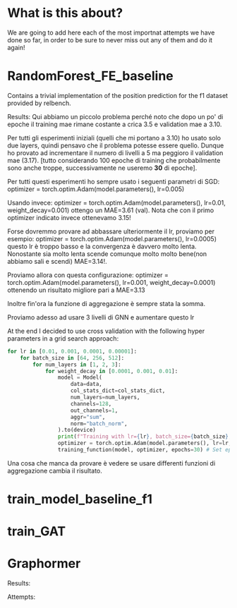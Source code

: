 # What is this about?

We are going to add here each of the most importnat attempts we have done so far, in order to be sure to never miss out any of them and do it again!

# RandomForest_FE_baseline

Contains a trivial implementation of the position prediction for the f1 dataset provided by relbench.

Results:
Qui abbiamo un piccolo problema perché noto che dopo un po' di epoche il training mae rimane costante a crica 3.5 e validation mae a 3.10.

Per tutti gli esperimenti iniziali (quelli che mi portano a 3.10) ho usato solo due layers, quindi pensavo che il problema potesse essere quello. Dunque ho provato ad incrementare il numero di livelli a 5 ma peggioro il validation mae (3.17). [tutto considerando 100 epoche di training che probabilmente sono anche troppe, successivamente ne useremo **30** di epoche].

Per tutti questi esperimenti ho sempre usato i seguenti parametri di SGD:
optimizer = torch.optim.Adam(model.parameters(), lr=0.005)

Usando invece:
optimizer = torch.optim.Adam(model.parameters(), lr=0.01, weight_decay=0.001)
ottengo un MAE=3.61 (val). Nota che con il primo optimizer indicato invece ottenevamo 3.15!

Forse dovremmo provare ad abbassare ulteriormente il lr, proviamo per esempio:
optimizer = torch.optim.Adam(model.parameters(), lr=0.0005)
questo lr è troppo basso e la convergenza è davvero molto lenta. Nonostante sia molto lenta scende comunque molto molto bene(non abbiamo sali e scendi) MAE=3.14!.

Proviamo allora con questa configurazione:
optimizer = torch.optim.Adam(model.parameters(), lr=0.001, weight_decay=0.0001)
ottenendo un risultato migliore pari a MAE=3.13

Inoltre fin'ora la funzione di aggregazione è sempre stata la somma.

Proviamo adesso ad usare 3 livelli di GNN e aumentare questo lr

At the end I decided to use cross validation with the following hyper parameters in a grid search approach:

```python
for lr in [0.01, 0.001, 0.0001, 0.00001]:
    for batch_size in [64, 256, 512]:
        for num_layers in [1, 2, 3]:
            for weight_decay in [0.0001, 0.001, 0.01]:
                model = Model(
                    data=data,
                    col_stats_dict=col_stats_dict,
                    num_layers=num_layers,
                    channels=128,
                    out_channels=1,
                    aggr="sum",
                    norm="batch_norm",
                ).to(device)
                print(f"Training with lr={lr}, batch_size={batch_size}, num_layers={num_layers}, weight_decay={weight_decay}")
                optimizer = torch.optim.Adam(model.parameters(), lr=lr, weight_decay=weight_decay)
                training_function(model, optimizer, epochs=30) # Set epochs to a smaller number for testing
```
Una cosa che manca da provare è vedere se usare differenti funzioni di aggregazione cambia il risultato. 
# train_model_baseline_f1

# train_GAT

# Graphormer

Results:

Attempts:
